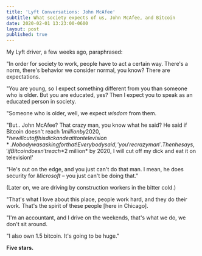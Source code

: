 ```yaml
---
title: 'Lyft Conversations: John McAfee'
subtitle: What society expects of us, John McAfee, and Bitcoin
date: 2020-02-01 13:23:00-0600
layout: post
published: true
---
```


My Lyft driver, a few weeks ago, paraphrased:

"In order for society to work, people have to act a certain way. There's a norm, there's behavior we consider normal, you know? There are expectations.

"You are young, so I expect something different from you than someone who is older. But you are educated, yes? Then I expect you to speak as an educated person in society.

"Someone who is older, well, we expect *wisdom* from them.

"But.. John McAfee? That crazy man, you know what he said? He said if Bitcoin doesn't reach $1 million by 2020, *he will cut off his dick and eat it on television*. Nobody was asking for that! Everybody said, 'you're crazy man'. Then he says, 'if Bitcoin doesn't reach *$2 million* by 2020, I will cut off my dick and eat it on television!'

"He's out on the edge, and you just can't do that man. I mean, he does security for *Microsoft* – you just can't be doing that."

(Later on, we are driving by construction workers in the bitter cold.)

"That's what I love about this place, people work hard, and they do their work. That's the spirit of these people [here in Chicago].

"I'm an accountant, and I drive on the weekends, that's what we do, we don't sit around.

"I also own 1.5 bitcoin. It's going to be huge."

**Five stars.**
